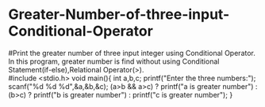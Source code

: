 # Greater-Number-of-three-input-Conditional-Operator
#Print the greater number of three input integer using Conditional Operator. In this program, greater number is find without using Conditional Statement(if-else),Relational Operator(>).   
#include <stdio.h>
void main(){
    int a,b,c;
    printf("Enter the three numbers:");
    scanf("%d %d %d",&a,&b,&c);
    (a>b && a>c) ? printf("a is greater number") : (b>c) ? printf("b is greater number") : printf("c is greater number");
}

